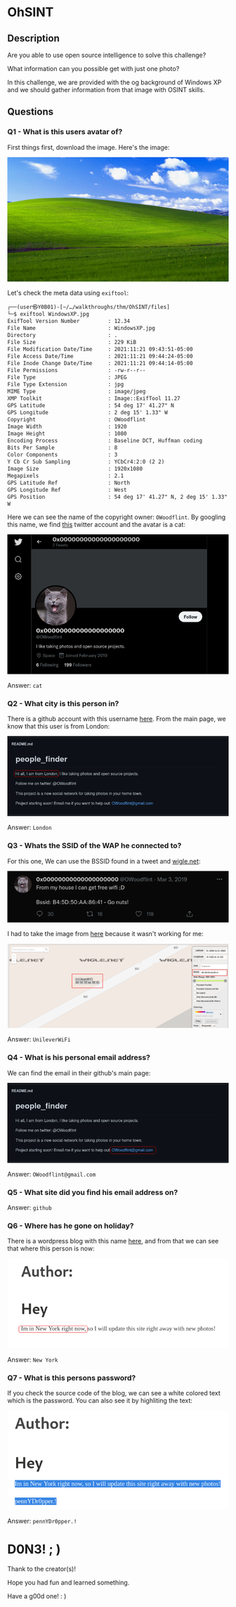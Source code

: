 # OhSINT

## Description

Are you able to use open source intelligence to solve this challenge?

What information can you possible get with just one photo?

In this challenge, we are provided with the og background of Windows XP and we should gather information from that image with OSINT skills.

## Questions

### Q1 - What is this users avatar of?

First things first, download the image. Here's the image:

<p align="center"><img src="./files/WindowsXP.jpg"></p>

Let's check the meta data using `exiftool`:

~~~
┌──(user㉿Y0B01)-[~/…/walkthroughs/thm/OhSINT/files]
└─$ exiftool WindowsXP.jpg 
ExifTool Version Number         : 12.34
File Name                       : WindowsXP.jpg
Directory                       : .
File Size                       : 229 KiB
File Modification Date/Time     : 2021:11:21 09:43:51-05:00
File Access Date/Time           : 2021:11:21 09:44:24-05:00
File Inode Change Date/Time     : 2021:11:21 09:44:14-05:00
File Permissions                : -rw-r--r--
File Type                       : JPEG
File Type Extension             : jpg
MIME Type                       : image/jpeg
XMP Toolkit                     : Image::ExifTool 11.27
GPS Latitude                    : 54 deg 17' 41.27" N
GPS Longitude                   : 2 deg 15' 1.33" W
Copyright                       : OWoodflint
Image Width                     : 1920
Image Height                    : 1080
Encoding Process                : Baseline DCT, Huffman coding
Bits Per Sample                 : 8
Color Components                : 3
Y Cb Cr Sub Sampling            : YCbCr4:2:0 (2 2)
Image Size                      : 1920x1080
Megapixels                      : 2.1
GPS Latitude Ref                : North
GPS Longitude Ref               : West
GPS Position                    : 54 deg 17' 41.27" N, 2 deg 15' 1.33" W
~~~

Here we can see the name of the copyright owner: `OWoodflint`. By googling this name, we find [this](https://twitter.com/owoodflint) twitter account and the avatar is a cat:

<p align="center"><img src="./files/avatar_pic.png"></p>

Answer: `cat`

### Q2 - What city is this person in?

There is a github account with this username [here](https://github.com/OWoodfl1nt/people_finder). From the main page, we know that this user is from London:

<p align="center"><img src="./files/from.png"></p>

Answer: `London`

### Q3 - Whats the SSID of the WAP he connected to?

For this one, We can use the BSSID found in a tweet and [wigle.net](https://wigle.net/):

<p align="center"><img src="./files/tweet.png"></p>

I had to take the image from [here](https://www.aldeid.com/wiki/File:CTF-TryHackMe-OhSINT-bssid-wigle.png) because it wasn't working for me:

<p align="center"><img src="./files/wap.png"></p>

Answer: `UnileverWiFi`

### Q4 - What is his personal email address?

We can find the email in their github's main page:

<p align="center"><img src="./files/email.png"></p>

Answer: `OWoodflint@gmail.com`

### Q5 - What site did you find his email address on?

Answer: `github`

### Q6 - Where has he gone on holiday?

There is a wordpress blog with this name [here](https://oliverwoodflint.wordpress.com/author/owoodflint/), and from that we can see that where this person is now:

<p align="center"><img src="./files/gone.png"></p>

Answer: `New York`

### Q7 - What is this persons password?

If you check the source code of the blog, we can see a white colored text which is the password. You can also see it by highliting the text:

<p align="center"><img src="./files/password.png"></p>

Answer: `pennYDr0pper.!`

# D0N3! ; )

Thank to the creator(s)!

Hope you had fun and learned something.

Have a g00d one! : )